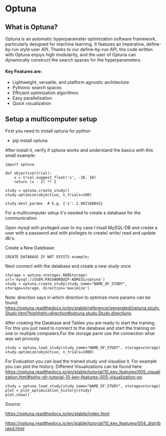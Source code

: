 # Optuna

## What is Optuna? 

Optuna is an automatic hyperparameter optimization software framework, particularly designed for machine learning. It features an imperative, define-by-run style user API. Thanks to our define-by-run API, the code written with Optuna enjoys high modularity, and the user of Optuna can dynamically construct the search spaces for the hyperparameters.


#### Key Features are: 

- Lightweight, versatile, and platform agnostic architecture
- Pythonic search spaces
- Efficient optimization algorithms
- Easy parallelization
- Quick visualization





## Setup a multicomputer setup 

First you need to install optuna for python
- pip install optuna


After install it, verify if optuna works and understand the basics with this small example:

    import optuna

    def objective(trial):
        x = trial.suggest_float('x', -10, 10)
        return (x - 2) ** 2

    study = optuna.create_study()
    study.optimize(objective, n_trials=100)

    study.best_params  # E.g. {'x': 2.002108042}

For a multicomputer setup it's needed to create a database for the communication. 

Open mysql with pivileged user 
In my case I insall MySQL-DB and create a user with a password and with pivileges to create/ write/ read and update db's. 

Create a New Datebase:

    CREATE DATABASE IF NOT EXISTS example; 
    
Next connect with the database and create a new study once

    storage = optuna.storages.RDBStorage(
    url='mysql://USER:PASSWORD@IP-ADRESS/optuna')
    study = optuna.create_study(study_name="NAME_OF_STUDY", storage=storage, direction='maximize')
    
Note: direction says in which direction to optimize more params can be found: https://optuna.readthedocs.io/en/stable/reference/generated/optuna.study.Study.html?highlight=direction#optuna.study.Study.directions

After creating the Database and Tables you are ready to start the training. For this you just need to connect to the database and start the training on one or multiple computers.For the storage parm use the connection what was set priviosly. 

    study = optuna.load_study(study_name="NAME_OF_STUDY", storage=storage)
    study.optimize(objective, n_trials=1000)

For Evaluation you can load the trained study und visualise it. For example you can plot the history. Different Visualizations can be found here: https://optuna.readthedocs.io/en/stable/tutorial/10_key_features/005_visualization.html#sphx-glr-tutorial-10-key-features-005-visualization-py

    study = optuna.load_study(study_name="NAME_OF_STUDY", storage=storage)
    plot = plot_optimization_history(study)
    plot.show()



Source: 

https://optuna.readthedocs.io/en/stable/index.html

https://optuna.readthedocs.io/en/stable/tutorial/10_key_features/004_distributed.html
